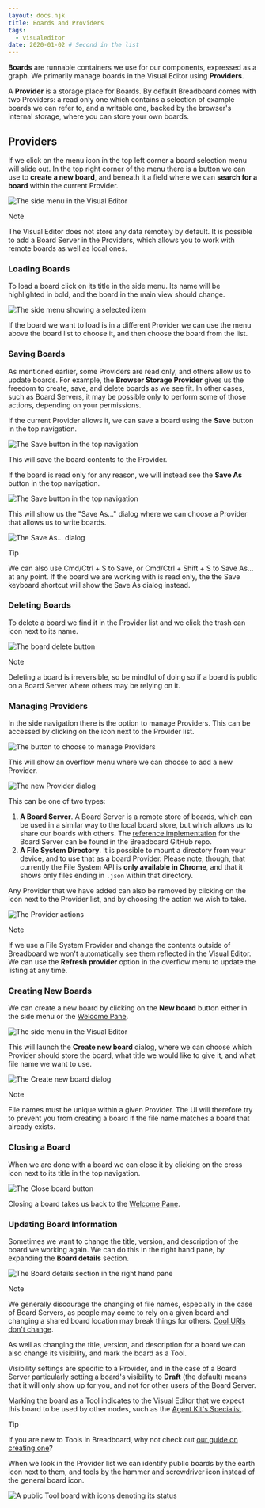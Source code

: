 ```yaml
---
layout: docs.njk
title: Boards and Providers
tags:
  - visualeditor
date: 2020-01-02 # Second in the list
---
```


**Boards** are runnable containers we use for our components, expressed as a graph. We primarily manage boards in the Visual Editor using **Providers**.

A **Provider** is a storage place for Boards. By default Breadboard comes with two Providers: a read only one which contains a selection of example boards we can refer to, and a writable one, backed by the browser's internal storage, where you can store your own boards.

## Providers

If we click on the menu icon in the top left corner a board selection menu will slide out. In the top right corner of the menu there is a button we can use to **create a new board**, and beneath it a field where we can **search for a board** within the current Provider.

![The side menu in the Visual Editor](/breadboard/static/images/using-the-visual-editor/side-menu.png)

> [!NOTE]
> The Visual Editor does not store any data remotely by default. It is possible to add a Board Server in the Providers, which allows you to work with remote boards as well as local ones.

### Loading Boards

To load a board click on its title in the side menu. Its name will be highlighted in bold, and the board in the main view should change.

![The side menu showing a selected item](/breadboard/static/images/using-the-visual-editor/selected-item.png)

If the board we want to load is in a different Provider we can use the menu above the board list to choose it, and then choose the board from the list.

### Saving Boards

As mentioned earlier, some Providers are read only, and others allow us to update boards. For example, the **Browser Storage Provider** gives us the freedom to create, save, and delete boards as we see fit. In other cases, such as Board Servers, it may be possible only to perform some of those actions, depending on your permissions.

If the current Provider allows it, we can save a board using the **Save** button in the top navigation.

![The Save button in the top navigation](/breadboard/static/images/using-the-visual-editor/save-button.png)

This will save the board contents to the Provider.

If the board is read only for any reason, we will instead see the **Save As** button in the top navigation.

![The Save button in the top navigation](/breadboard/static/images/using-the-visual-editor/save-as-button.png)

This will show us the "Save As..." dialog where we can choose a Provider that allows us to write boards.

![The Save As... dialog](/breadboard/static/images/using-the-visual-editor/save-as-dialog.png)

> [!TIP]
> We can also use Cmd/Ctrl + S to Save, or Cmd/Ctrl + Shift + S to Save As... at any point. If the board we are working with is read only, the the Save keyboard shortcut will show the Save As dialog instead.

### Deleting Boards

To delete a board we find it in the Provider list and we click the trash can icon next to its name.

![The board delete button](/breadboard/static/images/using-the-visual-editor/delete-button.png)

> [!NOTE]
> Deleting a board is irreversible, so be mindful of doing so if a board is public on a Board Server where others may be relying on it.

### Managing Providers

In the side navigation there is the option to manage Providers. This can be accessed by clicking on the icon next to the Provider list.

![The button to choose to manage Providers](/breadboard/static/images/using-the-visual-editor/manage-providers.png)

This will show an overflow menu where we can choose to add a new Provider.

![The new Provider dialog](/breadboard/static/images/using-the-visual-editor/new-provider-dialog.png)

This can be one of two types:

1. **A Board Server**. A Board Server is a remote store of boards, which can be used in a similar way to the local board store, but which allows us to share our boards with others. The [reference implementation](https://github.com/breadboard-ai/breadboard/tree/main/packages/board-server) for the Board Server can be found in the Breadboard GitHub repo.
2. **A File System Directory**. It is possible to mount a directory from your device, and to use that as a board Provider. Please note, though, that currently the File System API is **only available in Chrome**, and that it shows only files ending in `.json` within that directory.

Any Provider that we have added can also be removed by clicking on the icon next to the Provider list, and by choosing the action we wish to take.

![The Provider actions](/breadboard/static/images/using-the-visual-editor/provider-menu.png)

> [!NOTE]
> If we use a File System Provider and change the contents outside of Breadboard we won't automatically see them reflected in the Visual Editor. We can use the **Refresh provider** option in the overflow menu to update the listing at any time.

### Creating New Boards

We can create a new board by clicking on the **New board** button either in the side menu or the [Welcome Pane](#the-welcome-pane).

![The side menu in the Visual Editor](/breadboard/static/images/using-the-visual-editor/side-menu.png)

This will launch the **Create new board** dialog, where we can choose which Provider should store the board, what title we would like to give it, and what file name we want to use.

![The Create new board dialog](/breadboard/static/images/using-the-visual-editor/create-board-dialog.png)

> [!NOTE]
> File names must be unique within a given Provider. The UI will therefore try to prevent you from creating a board if the file name matches a board that already exists.

### Closing a Board

When we are done with a board we can close it by clicking on the cross icon next to its title in the top navigation.

![The Close board button](/breadboard/static/images/using-the-visual-editor/close-board.png)

Closing a board takes us back to the [Welcome Pane](#the-welcome-pane).

### Updating Board Information

Sometimes we want to change the title, version, and description of the board we working again. We can do this in the right hand pane, by expanding the **Board details** section.

![The Board details section in the right hand pane](/breadboard/static/images/using-the-visual-editor/board-details.png)

> [!NOTE]
> We generally discourage the changing of file names, especially in the case of Board Servers, as people may come to rely on a given board and changing a shared board location may break things for others. [Cool URIs don't change](https://www.w3.org/Provider/Style/URI).

As well as changing the title, version, and description for a board we can also change its visibility, and mark the board as a Tool.

Visibility settings are specific to a Provider, and in the case of a Board Server particularly setting a board's visibility to **Draft** (the default) means that it will only show up for you, and not for other users of the Board Server.

Marking the board as a Tool indicates to the Visual Editor that we expect this board to be used by other nodes, such as the [Agent Kit's Specialist](../../kits/agents/#specialist).

> [!TIP]
> If you are new to Tools in Breadboard, why not check out [our guide on creating one](./first-tool/)?

When we look in the Provider list we can identify public boards by the earth icon next to them, and tools by the hammer and screwdriver icon instead of the general board icon.

![A public Tool board with icons denoting its status](/breadboard/static/images/using-the-visual-editor/public-tool.png)
